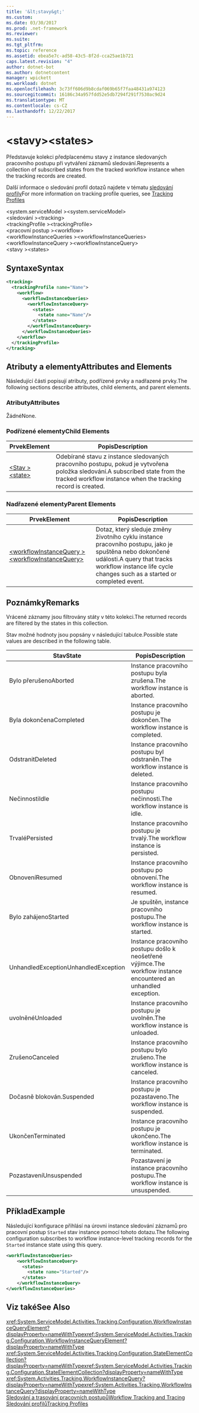 ```yaml
---
title: '&lt;stavy&gt;'
ms.custom: 
ms.date: 03/30/2017
ms.prod: .net-framework
ms.reviewer: 
ms.suite: 
ms.tgt_pltfrm: 
ms.topic: reference
ms.assetid: ebea5e7c-ad58-43c5-8f2d-cca25ae1b721
caps.latest.revision: "4"
author: dotnet-bot
ms.author: dotnetcontent
manager: wpickett
ms.workload: dotnet
ms.openlocfilehash: 3c73ff606d9b8cdaf069b65f7faa48431a974123
ms.sourcegitcommit: 16186c34a957fdd52e5db7294f291f7530ac9d24
ms.translationtype: MT
ms.contentlocale: cs-CZ
ms.lasthandoff: 12/22/2017
---
```

# <a name="ltstatesgt"></a><span data-ttu-id="52e9f-102">&lt;stavy&gt;</span><span class="sxs-lookup"><span data-stu-id="52e9f-102">&lt;states&gt;</span></span>
<span data-ttu-id="52e9f-103">Představuje kolekci předplacenému stavy z instance sledovaných pracovního postupu při vytváření záznamů sledování.</span><span class="sxs-lookup"><span data-stu-id="52e9f-103">Represents a collection of subscribed states from the tracked workflow instance when the tracking records are created.</span></span>  
  
 <span data-ttu-id="52e9f-104">Další informace o sledování profil dotazů najdete v tématu [sledování profily](../../../../../docs/framework/windows-workflow-foundation/tracking-profiles.md)</span><span class="sxs-lookup"><span data-stu-id="52e9f-104">For more information on tracking profile queries, see [Tracking Profiles](../../../../../docs/framework/windows-workflow-foundation/tracking-profiles.md)</span></span>  
  
<span data-ttu-id="52e9f-105">\<system.serviceModel ></span><span class="sxs-lookup"><span data-stu-id="52e9f-105">\<system.serviceModel></span></span>  
<span data-ttu-id="52e9f-106">\<sledování ></span><span class="sxs-lookup"><span data-stu-id="52e9f-106">\<tracking></span></span>  
<span data-ttu-id="52e9f-107">\<trackingProfile ></span><span class="sxs-lookup"><span data-stu-id="52e9f-107">\<trackingProfile></span></span>  
<span data-ttu-id="52e9f-108">\<pracovní postup ></span><span class="sxs-lookup"><span data-stu-id="52e9f-108">\<workflow></span></span>  
<span data-ttu-id="52e9f-109">\<workflowInstanceQueries ></span><span class="sxs-lookup"><span data-stu-id="52e9f-109">\<workflowInstanceQueries></span></span>  
<span data-ttu-id="52e9f-110">\<workflowInstanceQuery ></span><span class="sxs-lookup"><span data-stu-id="52e9f-110">\<workflowInstanceQuery></span></span>  
<span data-ttu-id="52e9f-111">\<stavy ></span><span class="sxs-lookup"><span data-stu-id="52e9f-111">\<states></span></span>  
  
## <a name="syntax"></a><span data-ttu-id="52e9f-112">Syntaxe</span><span class="sxs-lookup"><span data-stu-id="52e9f-112">Syntax</span></span>  
  
```xml  
<tracking>
  <trackingProfile name="Name">
    <workflow>
      <workflowInstanceQueries>
        <workflowInstanceQuery>
          <states>
            <state name="Name"/>
          </states>
        </workflowInstanceQuery>
      </workflowInstanceQueries>
    </workflow>
  </trackingProfile>
</tracking>  
```  
  
## <a name="attributes-and-elements"></a><span data-ttu-id="52e9f-113">Atributy a elementy</span><span class="sxs-lookup"><span data-stu-id="52e9f-113">Attributes and Elements</span></span>  
 <span data-ttu-id="52e9f-114">Následující části popisují atributy, podřízené prvky a nadřazené prvky.</span><span class="sxs-lookup"><span data-stu-id="52e9f-114">The following sections describe attributes, child elements, and parent elements.</span></span>  
  
### <a name="attributes"></a><span data-ttu-id="52e9f-115">Atributy</span><span class="sxs-lookup"><span data-stu-id="52e9f-115">Attributes</span></span>  
 <span data-ttu-id="52e9f-116">Žádné</span><span class="sxs-lookup"><span data-stu-id="52e9f-116">None.</span></span>  
  
### <a name="child-elements"></a><span data-ttu-id="52e9f-117">Podřízené elementy</span><span class="sxs-lookup"><span data-stu-id="52e9f-117">Child Elements</span></span>  
  
|<span data-ttu-id="52e9f-118">Prvek</span><span class="sxs-lookup"><span data-stu-id="52e9f-118">Element</span></span>|<span data-ttu-id="52e9f-119">Popis</span><span class="sxs-lookup"><span data-stu-id="52e9f-119">Description</span></span>|  
|-------------|-----------------|  
|[<span data-ttu-id="52e9f-120">\<Stav ></span><span class="sxs-lookup"><span data-stu-id="52e9f-120">\<state></span></span>](../../../../../docs/framework/configure-apps/file-schema/windows-workflow-foundation/states.md)|<span data-ttu-id="52e9f-121">Odebírané stavu z instance sledovaných pracovního postupu, pokud je vytvořena položka sledování.</span><span class="sxs-lookup"><span data-stu-id="52e9f-121">A subscribed state from the tracked workflow instance when the tracking record is created.</span></span>|  
  
### <a name="parent-elements"></a><span data-ttu-id="52e9f-122">Nadřazené elementy</span><span class="sxs-lookup"><span data-stu-id="52e9f-122">Parent Elements</span></span>  
  
|<span data-ttu-id="52e9f-123">Prvek</span><span class="sxs-lookup"><span data-stu-id="52e9f-123">Element</span></span>|<span data-ttu-id="52e9f-124">Popis</span><span class="sxs-lookup"><span data-stu-id="52e9f-124">Description</span></span>|  
|-------------|-----------------|  
|[<span data-ttu-id="52e9f-125">\<workflowInstanceQuery ></span><span class="sxs-lookup"><span data-stu-id="52e9f-125">\<workflowInstanceQuery></span></span>](../../../../../docs/framework/configure-apps/file-schema/windows-workflow-foundation/workflowinstancequery.md)|<span data-ttu-id="52e9f-126">Dotaz, který sleduje změny životního cyklu instance pracovního postupu, jako je spuštěna nebo dokončené události.</span><span class="sxs-lookup"><span data-stu-id="52e9f-126">A query that tracks workflow instance life cycle changes such as a started or completed event.</span></span>|  
  
## <a name="remarks"></a><span data-ttu-id="52e9f-127">Poznámky</span><span class="sxs-lookup"><span data-stu-id="52e9f-127">Remarks</span></span>  
 <span data-ttu-id="52e9f-128">Vrácené záznamy jsou filtrovány státy v této kolekci.</span><span class="sxs-lookup"><span data-stu-id="52e9f-128">The returned records are filtered by the states in this collection.</span></span>  
  
 <span data-ttu-id="52e9f-129">Stav možné hodnoty jsou popsány v následující tabulce.</span><span class="sxs-lookup"><span data-stu-id="52e9f-129">Possible state values are described in the following table.</span></span>  
  
|<span data-ttu-id="52e9f-130">Stav</span><span class="sxs-lookup"><span data-stu-id="52e9f-130">State</span></span>|<span data-ttu-id="52e9f-131">Popis</span><span class="sxs-lookup"><span data-stu-id="52e9f-131">Description</span></span>|  
|-----------|-----------------|  
|<span data-ttu-id="52e9f-132">Bylo přerušeno</span><span class="sxs-lookup"><span data-stu-id="52e9f-132">Aborted</span></span>|<span data-ttu-id="52e9f-133">Instance pracovního postupu byla zrušena.</span><span class="sxs-lookup"><span data-stu-id="52e9f-133">The workflow instance is aborted.</span></span>|  
|<span data-ttu-id="52e9f-134">Byla dokončena</span><span class="sxs-lookup"><span data-stu-id="52e9f-134">Completed</span></span>|<span data-ttu-id="52e9f-135">Instance pracovního postupu je dokončen.</span><span class="sxs-lookup"><span data-stu-id="52e9f-135">The workflow instance is completed.</span></span>|  
|<span data-ttu-id="52e9f-136">Odstranit</span><span class="sxs-lookup"><span data-stu-id="52e9f-136">Deleted</span></span>|<span data-ttu-id="52e9f-137">Instance pracovního postupu byl odstraněn.</span><span class="sxs-lookup"><span data-stu-id="52e9f-137">The workflow instance is deleted.</span></span>|  
|<span data-ttu-id="52e9f-138">Nečinnosti</span><span class="sxs-lookup"><span data-stu-id="52e9f-138">Idle</span></span>|<span data-ttu-id="52e9f-139">Instance pracovního postupu nečinnosti.</span><span class="sxs-lookup"><span data-stu-id="52e9f-139">The workflow instance is idle.</span></span>|  
|<span data-ttu-id="52e9f-140">Trvalé</span><span class="sxs-lookup"><span data-stu-id="52e9f-140">Persisted</span></span>|<span data-ttu-id="52e9f-141">Instance pracovního postupu je trvalý.</span><span class="sxs-lookup"><span data-stu-id="52e9f-141">The workflow instance is persisted.</span></span>|  
|<span data-ttu-id="52e9f-142">Obnovení</span><span class="sxs-lookup"><span data-stu-id="52e9f-142">Resumed</span></span>|<span data-ttu-id="52e9f-143">Instance pracovního postupu po obnovení.</span><span class="sxs-lookup"><span data-stu-id="52e9f-143">The workflow instance is resumed.</span></span>|  
|<span data-ttu-id="52e9f-144">Bylo zahájeno</span><span class="sxs-lookup"><span data-stu-id="52e9f-144">Started</span></span>|<span data-ttu-id="52e9f-145">Je spuštěn, instance pracovního postupu.</span><span class="sxs-lookup"><span data-stu-id="52e9f-145">The workflow instance is started.</span></span>|  
|<span data-ttu-id="52e9f-146">UnhandledException</span><span class="sxs-lookup"><span data-stu-id="52e9f-146">UnhandledException</span></span>|<span data-ttu-id="52e9f-147">Instance pracovního postupu došlo k neošetřené výjimce.</span><span class="sxs-lookup"><span data-stu-id="52e9f-147">The workflow instance encountered an unhandled exception.</span></span>|  
|<span data-ttu-id="52e9f-148">uvolněné</span><span class="sxs-lookup"><span data-stu-id="52e9f-148">Unloaded</span></span>|<span data-ttu-id="52e9f-149">Instance pracovního postupu je uvolněn.</span><span class="sxs-lookup"><span data-stu-id="52e9f-149">The workflow instance is unloaded.</span></span>|  
|<span data-ttu-id="52e9f-150">Zrušeno</span><span class="sxs-lookup"><span data-stu-id="52e9f-150">Canceled</span></span>|<span data-ttu-id="52e9f-151">Instance pracovního postupu bylo zrušeno.</span><span class="sxs-lookup"><span data-stu-id="52e9f-151">The workflow instance is canceled.</span></span>|  
|<span data-ttu-id="52e9f-152">Dočasně blokován.</span><span class="sxs-lookup"><span data-stu-id="52e9f-152">Suspended</span></span>|<span data-ttu-id="52e9f-153">Instance pracovního postupu je pozastaveno.</span><span class="sxs-lookup"><span data-stu-id="52e9f-153">The workflow instance is suspended.</span></span>|  
|<span data-ttu-id="52e9f-154">Ukončen</span><span class="sxs-lookup"><span data-stu-id="52e9f-154">Terminated</span></span>|<span data-ttu-id="52e9f-155">Instance pracovního postupu je ukončeno.</span><span class="sxs-lookup"><span data-stu-id="52e9f-155">The workflow instance is terminated.</span></span>|  
|<span data-ttu-id="52e9f-156">Pozastavení</span><span class="sxs-lookup"><span data-stu-id="52e9f-156">Unsuspended</span></span>|<span data-ttu-id="52e9f-157">Pozastavení je instance pracovního postupu.</span><span class="sxs-lookup"><span data-stu-id="52e9f-157">The workflow instance is unsuspended.</span></span>|  
  
## <a name="example"></a><span data-ttu-id="52e9f-158">Příklad</span><span class="sxs-lookup"><span data-stu-id="52e9f-158">Example</span></span>  
 <span data-ttu-id="52e9f-159">Následující konfigurace přihlásí na úrovni instance sledování záznamů pro pracovní postup `Started` stav instance pomocí tohoto dotazu.</span><span class="sxs-lookup"><span data-stu-id="52e9f-159">The following configuration subscribes to workflow instance-level tracking records for the `Started` instance state using this query.</span></span>  
  
```xml  
<workflowInstanceQueries>  
    <workflowInstanceQuery>  
      <states>  
        <state name="Started"/>  
      </states>  
    </workflowInstanceQuery>  
</workflowInstanceQueries>  
```  
  
## <a name="see-also"></a><span data-ttu-id="52e9f-160">Viz také</span><span class="sxs-lookup"><span data-stu-id="52e9f-160">See Also</span></span>  
 <span data-ttu-id="52e9f-161"><xref:System.ServiceModel.Activities.Tracking.Configuration.WorkflowInstanceQueryElement?displayProperty=nameWithType></span><span class="sxs-lookup"><span data-stu-id="52e9f-161"><xref:System.ServiceModel.Activities.Tracking.Configuration.WorkflowInstanceQueryElement?displayProperty=nameWithType></span></span>       
 <span data-ttu-id="52e9f-162"><xref:System.ServiceModel.Activities.Tracking.Configuration.StateElementCollection?displayProperty=nameWithType></span><span class="sxs-lookup"><span data-stu-id="52e9f-162"><xref:System.ServiceModel.Activities.Tracking.Configuration.StateElementCollection?displayProperty=nameWithType></span></span>       
 <span data-ttu-id="52e9f-163"><xref:System.Activities.Tracking.WorkflowInstanceQuery?displayProperty=nameWithType></span><span class="sxs-lookup"><span data-stu-id="52e9f-163"><xref:System.Activities.Tracking.WorkflowInstanceQuery?displayProperty=nameWithType></span></span>       
 [<span data-ttu-id="52e9f-164">Sledování a trasování pracovních postupů</span><span class="sxs-lookup"><span data-stu-id="52e9f-164">Workflow Tracking and Tracing</span></span>](../../../../../docs/framework/windows-workflow-foundation/workflow-tracking-and-tracing.md)  
 [<span data-ttu-id="52e9f-165">Sledování profilů</span><span class="sxs-lookup"><span data-stu-id="52e9f-165">Tracking Profiles</span></span>](../../../../../docs/framework/windows-workflow-foundation/tracking-profiles.md)
